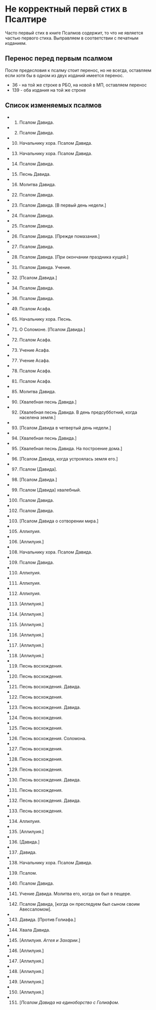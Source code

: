 # Не корректный первй стих в Псалтире

Часто первый стих в книге Псалмов содержит, то что не является частью первого стиха. 
Выправляем в соответствии с печатным изданием.

## Перенос перед первым псалмом
После предесловия к псалму стоит перенос, но не всегда, оставляем если хотя бы в одном из двух изданий имеется перенос.
* 36 - на той же строке в РБО, на новой в МП, оставляем перенос
* 139 - оба издания на той же строке

## Список изменяемых псалмов
* 1. Псалом Давида.
* 2. Псалом Давида.
* 10. Начальнику хора. Псалом Давида.
* 13. Начальнику хора. Псалом Давида.
* 14. Псалом Давида.
* 15. Песнь Давида.
* 16. Молитва Давида.
* 22. Псалом Давида.
* 23. Псалом Давида. [В первый день недели.]
* 24. Псалом Давида.
* 25. Псалом Давида.
* 26. Псалом Давида. [Прежде помазания.]
* 27. Псалом Давида.
* 28. Псалом Давида. [При окончании праздника кущей.]
* 31. Псалом Давида. Учение.
* 32. [Псалом Давида.]
* 34. Псалом Давида.
* 36. Псалом Давида.
* 49. Псалом Асафа.
* 65. Начальнику хора. Песнь.
* 71. О Соломоне. [Псалом Давида.]
* 72. Псалом Асафа.
* 73. Учение Асафа.
* 77. Учение Асафа.
* 78. Псалом Асафа.
* 81. Псалом Асафа.
* 85. Молитва Давида.
* 90. [Хвалебная песнь Давида.]
* 92. [Хвалебная песнь Давида. В день предсубботний, когда населена земля.]
* 93. [Псалом Давида в четвертый день недели.]
* 94. [Хвалебная песнь Давида.]
* 95. [Хвалебная песнь Давида. На построение дома.]
* 96. [Псалом Давида, когда устроялась земля его.]
* 97. Псалом [Давида].
* 98. [Псалом Давида.]
* 99. Псалом [Давида] хвалебный.
* 100. Псалом Давида.
* 102. Псалом Давида.
* 103. [Псалом Давида о сотворении мира.]
* 105. Аллилуия.
* 106. [Аллилуия.]
* 108. Начальнику хора. Псалом Давида.
* 109. Псалом Давида.
* 110. Аллилуия.
* 111. Аллилуия.
* 112. Аллилуия.
* 113. [Аллилуия.]
* 114. [Аллилуия.]
* 115. [Аллилуия.]
* 116. [Аллилуия.]
* 117. [Аллилуия.]
* 118. [Аллилуия.]
* 119. Песнь восхождения.
* 120. Песнь восхождения.
* 121. Песнь восхождения. Давида.
* 122. Песнь восхождения.
* 123. Песнь восхождения. Давида.
* 124. Песнь восхождения.
* 125. Песнь восхождения.
* 126. Песнь восхождения. Соломона.
* 127. Песнь восхождения.
* 128. Песнь восхождения.
* 129. Песнь восхождения.
* 130. Песнь восхождения. Давида.
* 131. Песнь восхождения.
* 132. Песнь восхождения. Давида.
* 133. Песнь восхождения.
* 134. Аллилуия.
* 135. [Аллилуия.]
* 136. [Давида.]
* 137. Давида.
* 138. Начальнику хора. Псалом Давида.
* 139. Псалом.
* 140. Псалом Давида.
* 141. Учение Давида. Молитва его, когда он был в пещере.
* 142. Псалом Давида, [когда он преследуем был сыном своим Авессаломом].
* 143. Давида. [Против Голиафа.]
* 144. Хвала Давида.
* 145. [Аллилуия. <i>Аггея и Захарии</i>.]
* 146. [Аллилуия.]
* 147. [Аллилуия.]
* 148. [Аллилуия.]
* 149. [Аллилуия.]
* 150. [Аллилуия.]
* 151. [<i>Псалом Давида на единоборство с Голиафом</i>.
